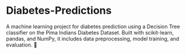 # Diabetes-Predictions
A machine learning project for diabetes prediction using a Decision Tree classifier on the Pima Indians Diabetes Dataset. Built with scikit-learn, pandas, and NumPy, it includes data preprocessing, model training, and evaluation. 🚀

